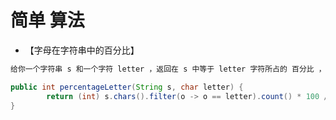 # 简单 算法
- 【字母在字符串中的百分比】 
```java
给你一个字符串 s 和一个字符 letter ，返回在 s 中等于 letter 字符所占的 百分比 ，向下取整到最接近的百分比。

public int percentageLetter(String s, char letter) {
        return (int) s.chars().filter(o -> o == letter).count() * 100 / s.length();
}
```
